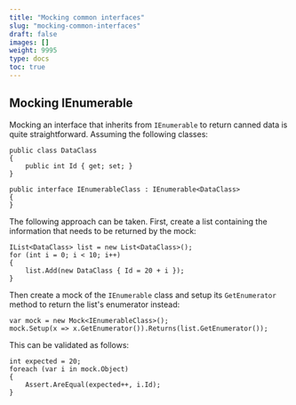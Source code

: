 ```yaml
---
title: "Mocking common interfaces"
slug: "mocking-common-interfaces"
draft: false
images: []
weight: 9995
type: docs
toc: true
---
```


## Mocking IEnumerable
Mocking an interface that inherits from `IEnumerable` to return canned data is quite straightforward.  Assuming the following classes:

    public class DataClass
    {
        public int Id { get; set; }
    }

    public interface IEnumerableClass : IEnumerable<DataClass>
    {
    }

The following approach can be taken.  First, create a list containing the information that needs to be returned by the mock:

    IList<DataClass> list = new List<DataClass>();
    for (int i = 0; i < 10; i++)
    {
        list.Add(new DataClass { Id = 20 + i });
    }

Then create a mock of the `IEnumerable` class and setup its `GetEnumerator` method to return the list's enumerator instead:

    var mock = new Mock<IEnumerableClass>();
    mock.Setup(x => x.GetEnumerator()).Returns(list.GetEnumerator());


This can be validated as follows:

    int expected = 20;
    foreach (var i in mock.Object)
    {
        Assert.AreEqual(expected++, i.Id);
    }



